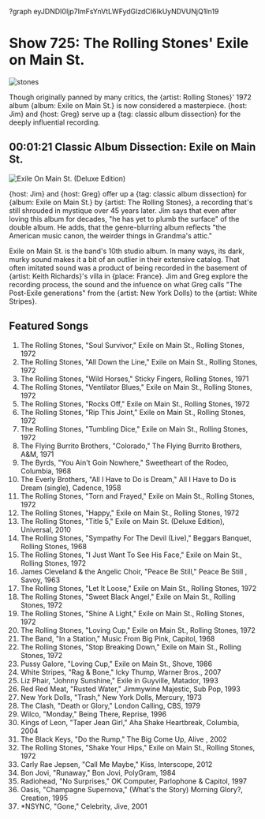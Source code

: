?graph eyJDNDI0Ijp7ImFsYnVtLWFydGlzdCI6IkUyNDVUNjQ1In19

# Show 725: The Rolling Stones' Exile on Main St.

![stones](https://sound-images.s3.amazonaws.com/images/2019/exile.jpg)

Though originally panned by many critics, the {artist: Rolling Stones}' 1972 album {album: Exile on Main St.} is now considered a masterpiece. {host: Jim} and {host: Greg} serve up a {tag: classic album dissection} for the deeply influential recording.

## 00:01:21 Classic Album Dissection: Exile on Main St.
![Exile On Main St. (Deluxe Edition)](https://is3-ssl.mzstatic.com/image/thumb/Music91/v4/61/25/74/61257491-6438-90ab-b83b-8d108a5d6f3f/source/600x600bb.jpg "1249595/658001883")

{host: Jim} and {host: Greg} offer up a {tag: classic album dissection} for {album: Exile on Main St.} by {artist: The Rolling Stones}, a recording that's still shrouded in mystique over 45 years later. Jim says that even after loving this album for decades, "he has yet to plumb the surface" of the double album. He adds, that the genre-blurring album reflects "the American music canon, the weirder things in Grandma's attic." 

Exile on Main St. is the band's 10th studio album. In many ways, its dark, murky sound makes it a bit of an outlier in their extensive catalog. That often imitated sound was a product of being recorded in the basement of {artist: Keith Richards}'s villa in {place: France}. Jim and Greg explore the recording process, the sound and the infuence on what Greg calls "The Post-Exile generations" from the {artist: New York Dolls} to the {artist: White Stripes}. 


## Featured Songs
1. The Rolling Stones, "Soul Survivor," Exile on Main St., Rolling Stones, 1972
1. The Rolling Stones, "All Down the Line," Exile on Main St., Rolling Stones, 1972
1. The Rolling Stones, "Wild Horses," Sticky Fingers, Rolling Stones, 1971
1. The Rolling Stones, "Ventilator Blues," Exile on Main St., Rolling Stones, 1972
1. The Rolling Stones, "Rocks Off," Exile on Main St., Rolling Stones, 1972
1. The Rolling Stones, "Rip This Joint," Exile on Main St., Rolling Stones, 1972
1. The Rolling Stones, "Tumbling Dice," Exile on Main St., Rolling Stones, 1972
1. The Flying Burrito Brothers, "Colorado," The Flying Burrito Brothers, A&M, 1971
1. The Byrds, "You Ain't Goin Nowhere," Sweetheart of the Rodeo, Columbia, 1968
1. The Everly Brothers, "All I Have to Do is Dream," All I Have to Do is Dream (single), Cadence, 1958
1. The Rolling Stones, "Torn and Frayed," Exile on Main St., Rolling Stones, 1972
1. The Rolling Stones, "Happy," Exile on Main St., Rolling Stones, 1972
1. The Rolling Stones, "Title 5," Exile on Main St. (Deluxe Edition), Universal, 2010
1. The Rolling Stones, "Sympathy For The Devil (Live)," Beggars Banquet, Rolling Stones, 1968
1. The Rolling Stones, "I Just Want To See His Face," Exile on Main St., Rolling Stones, 1972
1. James Cleveland & the Angelic Choir, "Peace Be Still," Peace Be Still , Savoy, 1963
1. The Rolling Stones, "Let It Loose," Exile on Main St., Rolling Stones, 1972
1. The Rolling Stones, "Sweet Black Angel," Exile on Main St., Rolling Stones, 1972
1. The Rolling Stones, "Shine A Light," Exile on Main St., Rolling Stones, 1972
1. The Rolling Stones, "Loving Cup," Exile on Main St., Rolling Stones, 1972
1. The Band, "In a Station," Music From Big Pink, Capitol, 1968
1. The Rolling Stones, "Stop Breaking Down," Exile on Main St., Rolling Stones, 1972
1. Pussy Galore, "Loving Cup," Exile on Main St., Shove, 1986
1. White Stripes, "Rag & Bone," Icky Thump, Warner Bros., 2007
1. Liz Phair, "Johnny Sunshine," Exile in Guyville, Matador, 1993
1. Red Red Meat, "Rusted Water," Jimmywine Majestic, Sub Pop, 1993
1. New York Dolls, "Trash," New York Dolls, Mercury, 1973
1. The Clash, "Death or Glory," London Calling, CBS, 1979
1. Wilco, "Monday," Being There, Reprise, 1996
1. Kings of Leon, "Taper Jean Girl," Aha Shake Heartbreak, Columbia, 2004
1. The Black Keys, "Do the Rump," The Big Come Up, Alive , 2002
1. The Rolling Stones, "Shake Your Hips," Exile on Main St., Rolling Stones, 1972
1. Carly Rae Jepsen, "Call Me Maybe," Kiss, Interscope, 2012
1. Bon Jovi, "Runaway," Bon Jovi, PolyGram, 1984
1. Radiohead, "No Surprises," OK Computer, Parlophone & Capitol, 1997
1. Oasis, "Champagne Supernova," (What's the Story) Morning Glory?, Creation, 1995
1. *NSYNC, "Gone," Celebrity, Jive, 2001
